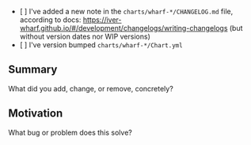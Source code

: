 - \[ ] I've added a new note in the `charts/wharf-*/CHANGELOG.md` file, according to docs: https://iver-wharf.github.io/#/development/changelogs/writing-changelogs (but without version dates nor WIP versions)
- \[ ] I've version bumped `charts/wharf-*/Chart.yml`

## Summary

What did you add, change, or remove, concretely?

## Motivation

What bug or problem does this solve?
